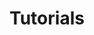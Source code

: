 ---
layout: posts_by_category
categories: tutorials 
title: Tutorials 
permalink: /category/tutorial
---